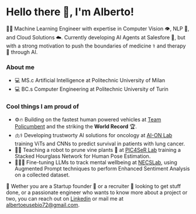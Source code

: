 
# Hello there 👋, I'm Alberto!

👨‍💻 Machine Learning Engineer with expertise in Computer Vision 👁️, NLP 📝, and Cloud Solutions ☁️. Currently developing AI Agents at Salesfore 🤖, but with a strong motivation to push the boundaries of medicine ⚕️ and therapy 🧠 through AI.

### About me
* 💻 MS.c Artificial Intelligence at Politechnic University of Milan
* 💻 BC.s Computer Engineering at Politechnic University of Turin

### Cool things I am proud of
* ⚙️🔥 Building on the fastest human powered vehicles at [Team Policumbent](https://github.com/policumbent) and the striking the **World Record** 🏆.
* 🫁⚕️ Developing trustworty AI solutions for oncology at [AI-ON Lab](https://ai-onlab.com/) training ViTs and CNNs to predict survival in patients with lung cancer.
* 🍷🤖 Teaching a robot to prune vine plants 🍇 at [PIC4SeR Lab](https://pic4ser.polito.it/) training a Stacked Hourglass Network for Human Pose Estimation.
* 🧠🧘‍♂️ Fine-tuning LLMs to track mental wellbeing at [NECSLab](https://necst.it/), using Augmented Prompt techniques to perform Enhanced Sentiment Analysis on a collected dataset.

👥 Wether you are a Startup founder 🚀 or a recruiter 🏢 looking to get stuff done, or a passionate engineer who wants to know more about a project or two, you can reach out on [Linkedin](https://www.linkedin.com/in/alberto-eusebio/) or mail me at [albertoeusebio72@gmail.com](mailto:albertoeusebio72@gmail.com).
